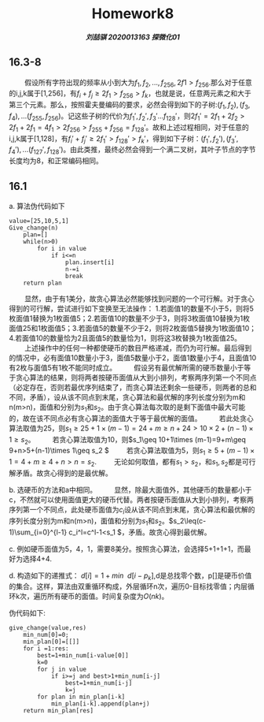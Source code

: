 # <center>Homework8

##### <center>刘喆骐     2020013163    探微化01

## 16.3-8
$\qquad$假设所有字符出现的频率从小到大为$f_1, f_2, ...,f_{256}, 2f1>f_{256}$.那么对于任意的i,j,k属于[1,256]，有$f_i+f_j\geq 2f_1>f_{256}>f_k$，也就是说，任意两元素之和大于第三个元素。那么，按照霍夫曼编码的要求，必然会得到如下的子树:$(f_1,f_2),(f_3,f_4),...(f_{255},f_{256})$。记这些子树的代价为$f_1',f_2',f_3'...f_{128}'$，则$2f_1'=2f_1+2f_2>2f_1+2f_1=4f_1>2f_{256}>f_{255}+f_{256}=f_{128}'$。故和上述过程相同，对于任意的i,j,k属于[1,128]，有$f_i'+f_j'\geq 2f_1'>f_{128}'>f_k'$，得到如下子树：$(f_1',f_2'),(f_3',f_4'),...(f_{127}',f_{128}')$。由此类推，最终必然会得到一个满二叉树，其叶子节点的字节长度均为8，和正常编码相同。

## 16.1
a. 
算法伪代码如下
```
value=[25,10,5,1]
Give_change(n)
    plan=[]
    while(n>0)
        for i in value
            if i<=n
                plan.insert[i]
                n-=i
                break
    return plan
```
$\qquad$显然，由于有1美分，故贪心算法必然能够找到问题的一个可行解。对于贪心得到的可行解，尝试进行如下变换至无法操作：
1.若面值1的数量不小于5，则将5枚面值1替换为1枚面值5；2.若面值10的数量不少于3，则将3枚面值10替换为1枚面值25和1枚面值5；3.若面值5的数量不少于2，则将2枚面值5替换为1枚面值10；4.若面值10的数量恰为2且面值5的数量恰为1，则将这3枚替换为1枚面值25。
$\qquad$上述操作中的任何一种都使硬币的数目严格递减，而仍为可行解。最后得到的情况中，必有面值10数量小于3，面值5数量小于2，面值1数量小于4，且面值10有2枚与面值5有1枚不能同时成立。
$\qquad$假设另有最优解所需的硬币数量小于等于贪心算法的结果，则将两者按硬币面值从大到小排列，考察两序列第一个不同点（必定存在，否则若最优序列结束了，而贪心算法还剩余一些硬币，则两者的总和不同，矛盾），设从该不同点到末尾，贪心算法和最优解的序列长度分别为m和n(m>n)，面值和分别为$s_1$和$s_2$。由于贪心算法每次取的是剩下面值中最大可能的，故在该不同点必有贪心算法的面值大于等于最优解的面值。
$\qquad$若此处贪心算法取值为25，则$s_1\geq 25+1\times (m-1)=24+m\geq n+24>10\times 2+(n-1)\times 1\geq s_2$。
$\qquad$若贪心算法取值为10，则$s_1\geq 10+1\times (m-1)=9+m\geq 9+n>5+(n-1)\times 1\geq s_2 $
$\qquad$若贪心算法取值为5，则$s_1\geq 5+(m-1)\times 1=4+m\geq 4+n>n=s_2$.
$\qquad$无论如何取值，都有$s_1>s_2$，和$s_1,s_2$都是可行解矛盾。故贪心得到的是最优解。


b. 选硬币的方法和a中相同。
$\qquad$显然，除最大面值外，其他硬币的数量都小于c，不然就可以使用面值更大的硬币代替。两者按硬币面值从大到小排列，考察两序列第一个不同点，此处硬币面值为$c_l$设从该不同点到末尾，贪心算法和最优解的序列长度分别为m和n(m>n)，面值和分别为$s_1$和$s_2$。$s_2\leq(c-1)\sum_{i=0}^{l-1} c_i^l=c^l-1<s_1  $，矛盾。故贪心得到最优解。


c. 例如硬币面值为5，4，1，需要8美分。按照贪心算法，会选择5+1+1+1，而最好为选择4+4.



d. 构造如下的递推式：
$d[i]=1+min \ \ d[i-p_k]$,d是总找零个数，p[]是硬币价值的集合。这样，算法由双重循环构成，外层循环n次，遍历0-目标找零值；内层循环k次，遍历所有硬币的面值。时间复杂度为$O(nk)$。


伪代码如下:
```
give_change(value,res)
    min_num[0]=0;
    min_plan[0]=[[]]
    for i =1:res:
        best=1+min_num[i-value[0]]
        k=0
        for j in value
            if i>=j and best>1+min_num[i-j]
                best=1+min_num[i-j]
                k=j
        for plan in min_plan[i-k]
            min_plan[i-k].append(plan+j)
    return min_plan[res]
```
